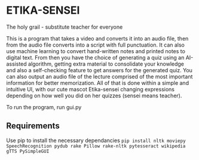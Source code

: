 ETIKA-SENSEI
============
The holy grail - substitute teacher for everyone

This is a program that takes a video and converts it into an audio file, then from the audio file converts into a script with full punctuation. It can also use machine learning to convert hand-written notes and printed notes to digital text. From then you have the choice of generating a quiz using an AI-assisted algorithm, getting extra material to consolidate your knowledge and also a self-checking feature to get answers for the generated quiz. You can also output an audio file of the lecture comprised of the most important information for better memorization. All of that is done within a simple and intuitive UI, with our cute mascot Etika-sensei changing expressions depending on how well you did on her quizzes (sensei means teacher).

To run the program, run gui.py

Requirements
------------
Use pip to install the necessary dependancies
`pip install nltk moviepy SpeechRecognition pydub rake Pillow rake-nltk pytesseract wikipedia gTTS PySimpleGUI`
